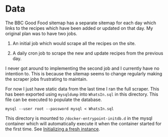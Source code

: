 # Data

The BBC Good Food sitemap has a separate sitemap for each day which links to the recipes which have been added or updated on that day. My original plan was to have two jobs.

1. An initial job which would scrape all the recipes on the site.

2. A daily cron job to scrape the new and update recipes from the previous day.

I never got around to implementing the second job and I currently have no intention to. This is because the sitemap seems to change regularly making the scraper jobs frustrating to maintain.

For now I just have static data from the last time I ran the full scraper. This has been exported using `mysqldump` into `WhatsIn.sql` in this directory. This file can be executed to populate the database.

```shell
mysql --user root --password mysql < WhatsIn.sql
```

This directory is mounted to `/docker-entrypoint-initdb.d` in the mysql container which will automatically execute it when the container started for the first time. See [Initializing a fresh instance](https://hub.docker.com/_/mysql/).